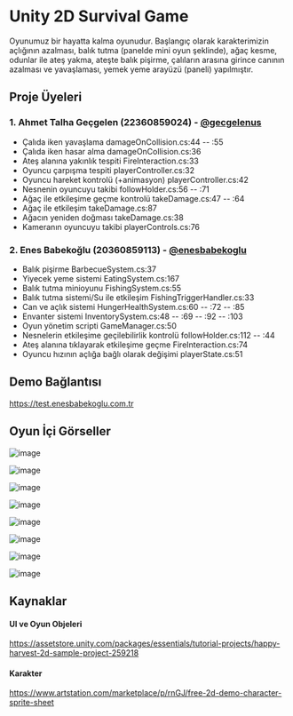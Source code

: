 # Unity 2D Survival Game

Oyunumuz bir hayatta kalma oyunudur. Başlangıç olarak karakterimizin açlığının azalması, balık tutma (panelde mini oyun şeklinde), ağaç kesme, odunlar ile ateş yakma, ateşte balık pişirme, çalıların arasına girince canının azalması ve yavaşlaması, yemek yeme arayüzü (paneli) yapılmıştır.

## Proje Üyeleri
### 1. Ahmet Talha Geçgelen (22360859024) - [@gecgelenus](https://github.com/gecgelenus)
 - Çalıda iken yavaşlama damageOnCollision.cs:44 --  :55
 - Çalıda iken hasar alma damageOnCollision.cs:36
 - Ateş alanına yakınlık tespiti FireInteraction.cs:33
 - Oyuncu çarpışma tespiti playerController.cs:32
 - Oyuncu hareket kontrolü (+animasyon) playerController.cs:42
 - Nesnenin oyuncuyu takibi followHolder.cs:56 -- :71
 - Ağaç ile etkileşime geçme kontrolü takeDamage.cs:47 -- :64
 - Ağaç ile etkileşim takeDamage.cs:87
 - Ağacın yeniden doğması takeDamage.cs:38
 - Kameranın oyuncuyu takibi playerControls.cs:76
### 2. Enes Babekoğlu (20360859113) - [@enesbabekoglu](https://github.com/enesbabekoglu)
 - Balık pişirme BarbecueSystem.cs:37
 - Yiyecek yeme sistemi EatingSystem.cs:167
 - Balık tutma minioyunu FishingSystem.cs:55
 - Balık tutma sistemi/Su ile etkileşim FishingTriggerHandler.cs:33
 - Can ve açlık sistemi HungerHealthSystem.cs:60 -- :72 -- :85
 - Envanter sistemi InventorySystem.cs:48 -- :69 -- :92 -- :103
 - Oyun yönetim scripti GameManager.cs:50
 - Nesnelerin etkileşime geçilebilirlik kontrolü followHolder.cs:112 -- :44
 - Ateş alanına tıklayarak etkileşime geçme FireInteraction.cs:74
 - Oyuncu hızının açlığa bağlı olarak değişimi playerState.cs:51


## Demo Bağlantısı
https://test.enesbabekoglu.com.tr

## Oyun İçi Görseller

![image](https://github.com/user-attachments/assets/aab182a4-8a4d-4380-b6a0-b539153e0d38)

![image](https://github.com/user-attachments/assets/a579428c-9faf-4818-834e-ddca11e84567)

![image](https://github.com/user-attachments/assets/e29e94d4-ba1d-4aaf-af8b-6d450775ec68)

![image](https://github.com/user-attachments/assets/55b07362-a277-4416-87a5-c027c30dc457)

![image](https://github.com/user-attachments/assets/61de84b6-2fac-4e53-8672-fe82ccdca69a)

![image](https://github.com/user-attachments/assets/0724258b-469f-44a6-84f7-e81a7793247d)

![image](https://github.com/user-attachments/assets/73dd3ea3-23dc-404b-a07b-bb43a3533ff8)

![image](https://github.com/user-attachments/assets/bbca4d18-dca1-4c0c-b7f4-b385acb1e2f3)

## Kaynaklar

#### UI ve Oyun Objeleri
https://assetstore.unity.com/packages/essentials/tutorial-projects/happy-harvest-2d-sample-project-259218

#### Karakter
https://www.artstation.com/marketplace/p/rnGJ/free-2d-demo-character-sprite-sheet
